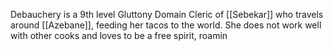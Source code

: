 Debauchery is a 9th level Gluttony Domain Cleric of [[Sebekar]] who travels around [[Azebane]], feeding her tacos to the world. She does not work well with other cooks and loves to be a free spirit, roamin 